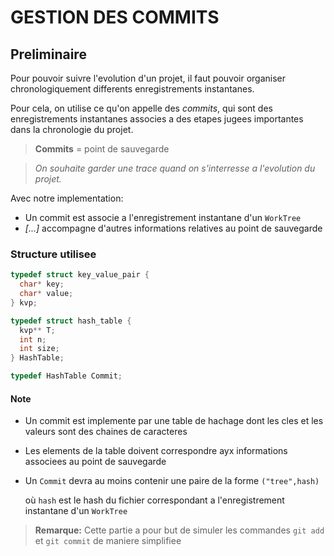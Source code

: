 # GESTION DES COMMITS
## Preliminaire
Pour pouvoir suivre l'evolution d'un projet, il faut pouvoir organiser chronologiquement differents enregistrements instantanes. 

Pour cela, on utilise ce qu'on appelle des *commits*, qui sont des enregistrements instantanes associes a des etapes jugees importantes dans la chronologie du projet.
>**Commits** = point de sauvegarde

>*On souhaite garder une trace quand on s'interresse a l'evolution du projet.*

Avec notre implementation: 
- Un commit est associe a l'enregistrement instantane d'un `WorkTree`
- *[...]* accompagne d'autres informations relatives au point de sauvegarde

### Structure utilisee
```c
typedef struct key_value_pair {
  char* key;
  char* value;
} kvp;

typedef struct hash_table {
  kvp** T;
  int n; 
  int size;
} HashTable;

typedef HashTable Commit;
```
#### Note
- Un commit est implemente par une table de hachage dont les cles et les valeurs sont des chaines de caracteres
- Les elements de la table doivent correspondre ayx informations associees au point de sauvegarde
- Un `Commit` devra au moins contenir une paire de la forme `("tree",hash)` 

  où `hash` est le hash du fichier correspondant a l'enregistrement instantane d'un `WorkTree`
> **Remarque:** Cette partie a pour but de simuler les commandes `git add` et `git commit` de maniere simplifiee
